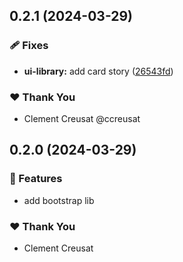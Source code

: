 ## 0.2.1 (2024-03-29)


### 🩹 Fixes

- **ui-library:** add card story ([26543fd](https://github.com/ccreusat/nx-monorepo/commit/26543fd))


### ❤️  Thank You

- Clement Creusat @ccreusat

## 0.2.0 (2024-03-29)


### 🚀 Features

- add bootstrap lib


### ❤️  Thank You

- Clement Creusat